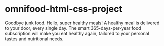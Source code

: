 # omnifood-html-css-project

Goodbye junk food. Hello, super healthy meals! A healthy meal is delivered to your door, every single day. The smart 365-days-per-year food subscription will make you eat healthy again, tailored to your personal tastes and nutritional needs.
